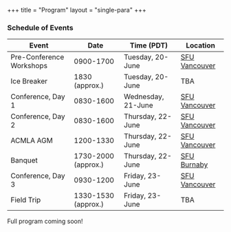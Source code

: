+++
title = "Program"
layout = "single-para"
+++

### Schedule of Events

| Event | Date | Time (PDT) | Location|
|------|-------|-------|-------|
|Pre-Conference Workshops|0900-1700|Tuesday, 20-June|[SFU Vancouver](http://www.sfu.ca/campuses/vancouver.html)|
|Ice Breaker|1830 (approx.)|Tuesday, 20-June|TBA|
|Conference, Day 1|0830-1600|Wednesday, 21-June|[SFU Vancouver](http://www.sfu.ca/campuses/vancouver.html)|
|Conference, Day 2|0830-1600|Thursday, 22-June|[SFU Vancouver](http://www.sfu.ca/campuses/vancouver.html)|
|ACMLA AGM|1200-1330|Thursday, 22-June|[SFU Vancouver](http://www.sfu.ca/campuses/vancouver.html)|
|Banquet|1730-2000 (approx.)|Thursday, 22-June|[SFU Burnaby](http://www.sfu.ca/campuses/burnaby.html)|
|Conference, Day 3|0930-1200|Friday, 23-June|[SFU Vancouver](http://www.sfu.ca/campuses/vancouver.html)|
|Field Trip|1330-1530 (approx.)|Friday, 23-June|TBA|

Full program coming soon!

